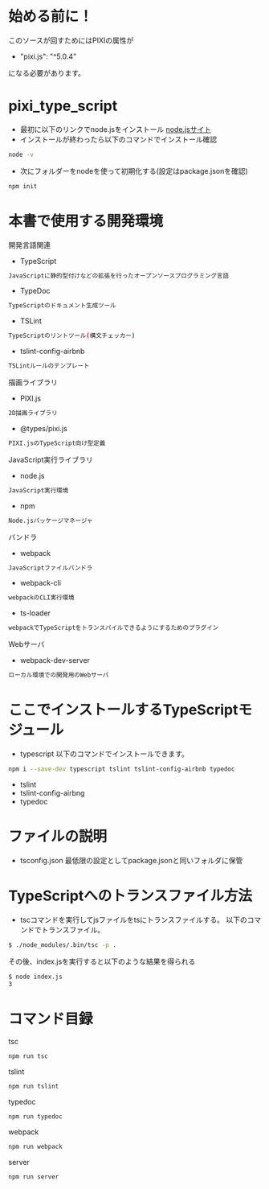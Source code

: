 # 始める前に！
このソースが回すためにはPIXIの属性が

* "pixi.js": "^5.0.4"

になる必要があります。

# pixi_type_script
* 最初に以下のリンクでnode.jsをインストール
[node.jsサイト](https://nodejs.org/en/)
* インストールが終わったら以下のコマンドでインストール確認
```bash
node -v
```
* 次にフォルダーをnodeを使って初期化する(設定はpackage.jsonを確認)
```bash
npm init
```

# 本書で使用する開発環境
開発言語関連

* TypeScript
```bash
JavaScriptに静的型付けなどの拡張を行ったオープンソースプログラミング言語
```
* TypeDoc
```bash
TypeScriptのドキュメント生成ツール
```
* TSLint
```bash
TypeScriptのリントツール(構文チェッカー)
```
* tslint-config-airbnb
```bash
TSLintルールのテンプレート
```

描画ライブラリ
* PIXI.js
```bash
2D描画ライブラリ
```
* @types/pixi.js
```bash
PIXI.jsのTypeScript向け型定義
```

JavaScript実行ライブラリ
* node.js
```bash
JavaScript実行環境
```
* npm
```bash
Node.jsパッケージマネージャ
```

バンドラ
* webpack
```bash
JavaScriptファイルバンドラ
```
* webpack-cli
```bash
webpackのCLI実行環境
```
* ts-loader
```bash
webpackでTypeScriptをトランスパイルできるようにするためのプラグイン
```

Webサーバ
* webpack-dev-server
```bash
ローカル環境での開発用のWebサーバ
```

# ここでインストールするTypeScriptモジュール
* typescript
以下のコマンドでインストールできます。
```bash
npm i --save-dev typescript tslint tslint-config-airbnb typedoc
```
* tslint
* tslint-config-airbng
* typedoc

# ファイルの説明
* tsconfig.json
最低限の設定としてpackage.jsonと同いフォルダに保管

# TypeScriptへのトランスファイル方法
* tscコマンドを実行してjsファイルをtsにトランスファイルする。
以下のコマンドでトランスファイル。
```bash
$ ./node_modules/.bin/tsc -p .
```
その後、index.jsを実行すると以下のような結果を得られる
```bash
$ node index.js
3
```

# コマンド目録

tsc
```bash
npm run tsc
```
tslint
```bash
npm run tslint
```
typedoc
```bash
npm run typedoc
```
webpack
```bash
npm run webpack
```
server
```bash
npm run server
```